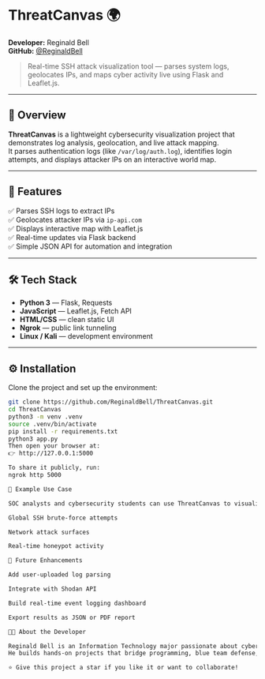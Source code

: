 # ThreatCanvas 🌍  
**Developer:** Reginald Bell  
**GitHub:** [@ReginaldBell](https://github.com/ReginaldBell)

> Real-time SSH attack visualization tool — parses system logs, geolocates IPs, and maps cyber activity live using Flask and Leaflet.js.

---

## 🚀 Overview  
**ThreatCanvas** is a lightweight cybersecurity visualization project that demonstrates log analysis, geolocation, and live attack mapping.  
It parses authentication logs (like `/var/log/auth.log`), identifies login attempts, and displays attacker IPs on an interactive world map.

---

## 🧠 Features  
✅ Parses SSH logs to extract IPs  
✅ Geolocates attacker IPs via `ip-api.com`  
✅ Displays interactive map with Leaflet.js  
✅ Real-time updates via Flask backend  
✅ Simple JSON API for automation and integration  

---

## 🛠️ Tech Stack  
- **Python 3** — Flask, Requests  
- **JavaScript** — Leaflet.js, Fetch API  
- **HTML/CSS** — clean static UI  
- **Ngrok** — public link tunneling  
- **Linux / Kali** — development environment  

---

## ⚙️ Installation  
Clone the project and set up the environment:

```bash
git clone https://github.com/ReginaldBell/ThreatCanvas.git
cd ThreatCanvas
python3 -m venv .venv
source .venv/bin/activate
pip install -r requirements.txt
python3 app.py
Then open your browser at:
👉 http://127.0.0.1:5000

To share it publicly, run:
ngrok http 5000

🧩 Example Use Case

SOC analysts and cybersecurity students can use ThreatCanvas to visualize:

Global SSH brute-force attempts

Network attack surfaces

Real-time honeypot activity

🧰 Future Enhancements

Add user-uploaded log parsing

Integrate with Shodan API

Build real-time event logging dashboard

Export results as JSON or PDF report

👨‍💻 About the Developer

Reginald Bell is an Information Technology major passionate about cybersecurity, automation, and visualization.
He builds hands-on projects that bridge programming, blue team defense, and security analysis.

⭐ Give this project a star if you like it or want to collaborate!
